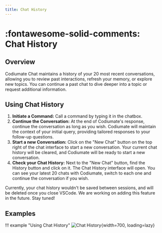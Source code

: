 ```yaml
---
title: Chat History
---
```


# :fontawesome-solid-comments: Chat History

## Overview
Codiumate Chat maintains a history of your 20 most recent conversations, allowing you to review past interactions, refresh your memory, or explore new topics. You can continue a past chat to dive deeper into a topic or request additional information.

## Using Chat History

1. **Initiate a Command:** Call a command by typing it in the chatbox. 
2. **Continue the Conversation:** At the end of Codiumate's response, continue the conversation as long as you wish. Codiumate will maintain the context of your initial query, providing tailored responses to your follow-up questions.
3. **Start a new Conversation:** Click on the "New Chat" button on the top right of the chat interface to start a new conversation. Your current chat history will be cleared, and Codiumate will be ready to start a new conversation.
4. **Check your Chat History:** Next to the "New Chat" button, find the History button and click on it. The Chat History interface will open. You can see your latest 20 chats with Codiumate, switch to each one and continue the conversation if you wish.

Currently, your chat history wouldn't be saved between sessions, and will be deleted once you close VSCode. We are working on adding this feature in the future. Stay tuned!

## Examples

!!! example "Using Chat History"
    ![Chat History](https://www.qodo.ai/images/qodo-gen-gifs/ChatHistory.gif){width=700, loading=lazy}

